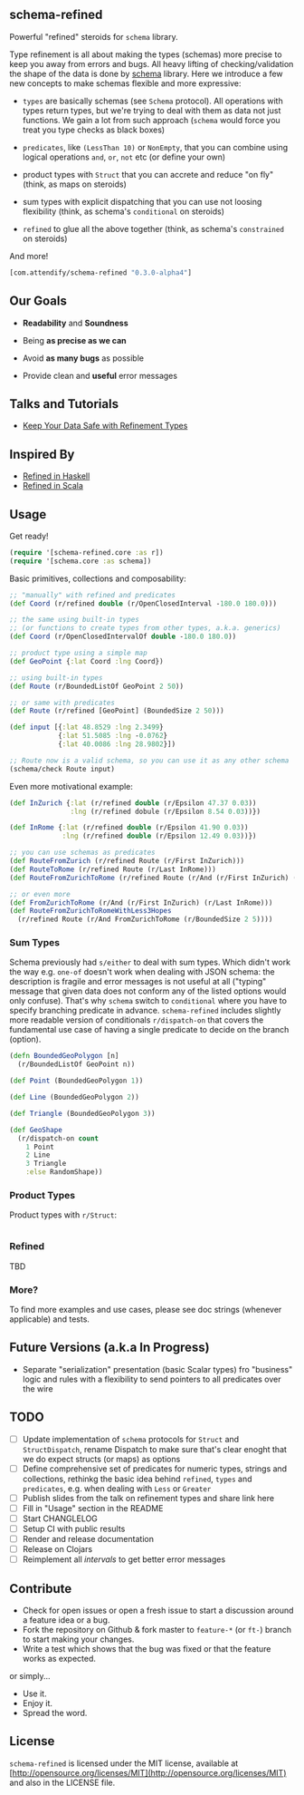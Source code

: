 ## schema-refined

Powerful "refined" steroids for `schema` library.

Type refinement is all about making the types (schemas) more precise to keep you away from errors and bugs.
All heavy lifting of checking/validation the shape of the data is done by [schema](https://github.com/plumatic/schema) library.
Here we introduce a few new concepts to make schemas flexible and more expressive:

* `types` are basically schemas (see `Schema` protocol). All operations with types return types, but we're trying to deal with them as data not just functions. We gain a lot from such approach (`schema` would force you treat you type checks as black boxes)

* `predicates`, like `(LessThan 10)` or `NonEmpty`, that you can combine using logical operations `and`, `or`, `not` etc (or define your own)

* product types with `Struct` that you can accrete and reduce "on fly" (think, as maps on steroids)

* sum types with explicit dispatching that you can use not loosing flexibility (think, as schema's `conditional` on steroids)

* `refined` to glue all the above together (think, as schema's `constrained` on steroids)

And more!

```clojure
[com.attendify/schema-refined "0.3.0-alpha4"]
```

## Our Goals

* **Readability** and **Soundness**

* Being **as precise as we can**

* Avoid **as many bugs** as possible

* Provide clean and **useful** error messages

## Talks and Tutorials

* [Keep Your Data Safe with Refinement Types](TBD)

## Inspired By

* [Refined in Haskell](https://github.com/nikita-volkov/refined)
* [Refined in Scala](https://github.com/fthomas/refined)

## Usage 

Get ready! 

```clojure
(require '[schema-refined.core :as r])
(require '[schema.core :as schema])
```

Basic primitives, collections and composability:

```clojure
;; "manually" with refined and predicates
(def Coord (r/refined double (r/OpenClosedInterval -180.0 180.0)))

;; the same using built-in types
;; (or functions to create types from other types, a.k.a. generics)
(def Coord (r/OpenClosedIntervalOf double -180.0 180.0))

;; product type using a simple map
(def GeoPoint {:lat Coord :lng Coord})

;; using built-in types
(def Route (r/BoundedListOf GeoPoint 2 50))

;; or same with predicates
(def Route (r/refined [GeoPoint] (BoundedSize 2 50)))

(def input [{:lat 48.8529 :lng 2.3499}
            {:lat 51.5085 :lng -0.0762}
            {:lat 40.0086 :lng 28.9802}])

;; Route now is a valid schema, so you can use it as any other schema
(schema/check Route input)
```

Even more motivational example:

```clojure
(def InZurich {:lat (r/refined double (r/Epsilon 47.37 0.03))
               :lng (r/refined dobule (r/Epsilon 8.54 0.03))})

(def InRome {:lat (r/refined double (r/Epsilon 41.90 0.03))
             :lng (r/refined double (r/Epsilon 12.49 0.03))})

;; you can use schemas as predicates
(def RouteFromZurich (r/refined Route (r/First InZurich)))
(def RouteToRome (r/refined Route (r/Last InRome)))
(def RouteFromZurichToRome (r/refined Route (r/And (r/First InZurich) (r/Last InRome))))

;; or even more
(def FromZurichToRome (r/And (r/First InZurich) (r/Last InRome)))
(def RouteFromZurichToRomeWithLess3Hopes
  (r/refined Route (r/And FromZurichToRome (r/BoundedSize 2 5))))
```

### Sum Types

Schema previously had `s/either` to deal with sum types. Which didn't work the way e.g. `one-of` doesn't work
when dealing with JSON schema: the description is fragile and error messages is not useful at all ("typing" message
that given data does not conform any of the listed options would only confuse). That's why `schema` switch to
`conditional` where you have to specify branching predicate in advance. `schema-refined` includes slightly more
readable version of conditionals `r/dispatch-on` that covers the fundamental use case of having a single predicate
to decide on the branch (option).

```clojure
(defn BoundedGeoPolygon [n]
  (r/BoundedListOf GeoPoint n))

(def Point (BoundedGeoPolygon 1))

(def Line (BoundedGeoPolygon 2))

(def Triangle (BoundedGeoPolygon 3))

(def GeoShape
  (r/dispatch-on count
    1 Point
    2 Line
    3 Triangle
    :else RandomShape))
```

### Product Types

Product types with `r/Struct`:

```clojure

```

### Refined

TBD

### More?

To find more examples and use cases, please see doc strings (whenever applicable) and tests.

## Future Versions (a.k.a In Progress)

* Separate "serialization" presentation (basic Scalar types) fro "business" logic and rules with
  a flexibility to send pointers to all predicates over the wire

## TODO

- [ ] Update implementation of `schema` protocols for `Struct` and `StructDispatch`, rename Dispatch to make
      sure that's clear enoght that we do expect structs (or maps) as options
- [ ] Define comprehensive set of predicates for numeric types, strings and collections, rethinkg the basic
      idea behind `refined`, `types` and `predicates`, e.g. when dealing with `Less` or `Greater`
- [ ] Publish slides from the talk on refinement types and share link here
- [ ] Fill in "Usage" section in the README
- [ ] Start CHANGLELOG
- [ ] Setup CI with public results
- [ ] Render and release documentation
- [ ] Release on Clojars
- [ ] Reimplement all *intervals* to get better error messages

## Contribute

* Check for open issues or open a fresh issue to start a discussion around a feature idea or a bug.
* Fork the repository on Github & fork master to `feature-*` (or `ft-`) branch to start making your changes.
* Write a test which shows that the bug was fixed or that the feature works as expected.

or simply...

* Use it.
* Enjoy it.
* Spread the word.

## License

`schema-refined` is licensed under the MIT license, available at [http://opensource.org/licenses/MIT](http://opensource.org/licenses/MIT)
and also in the LICENSE file.
